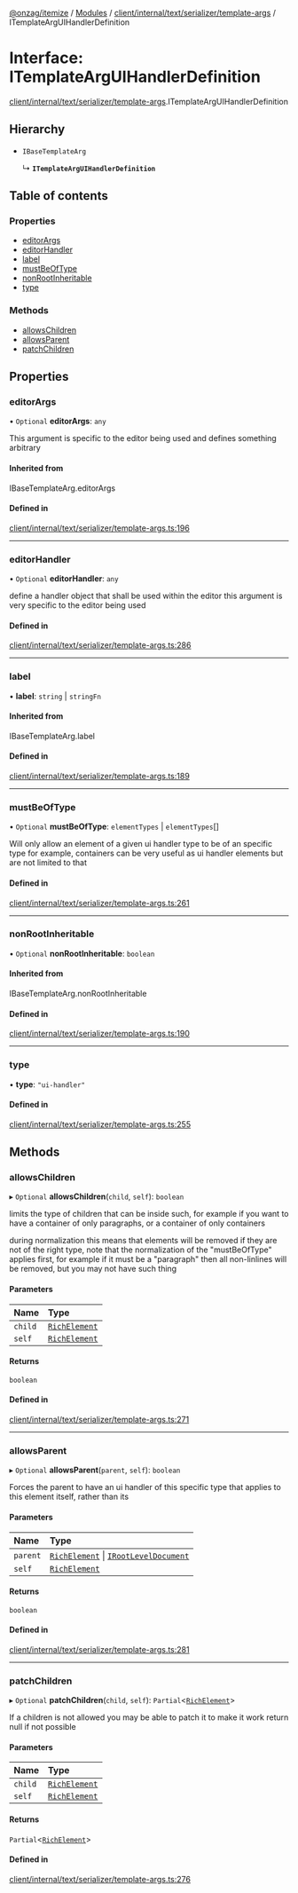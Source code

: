 [@onzag/itemize](../README.md) / [Modules](../modules.md) / [client/internal/text/serializer/template-args](../modules/client_internal_text_serializer_template_args.md) / ITemplateArgUIHandlerDefinition

# Interface: ITemplateArgUIHandlerDefinition

[client/internal/text/serializer/template-args](../modules/client_internal_text_serializer_template_args.md).ITemplateArgUIHandlerDefinition

## Hierarchy

- `IBaseTemplateArg`

  ↳ **`ITemplateArgUIHandlerDefinition`**

## Table of contents

### Properties

- [editorArgs](client_internal_text_serializer_template_args.ITemplateArgUIHandlerDefinition.md#editorargs)
- [editorHandler](client_internal_text_serializer_template_args.ITemplateArgUIHandlerDefinition.md#editorhandler)
- [label](client_internal_text_serializer_template_args.ITemplateArgUIHandlerDefinition.md#label)
- [mustBeOfType](client_internal_text_serializer_template_args.ITemplateArgUIHandlerDefinition.md#mustbeoftype)
- [nonRootInheritable](client_internal_text_serializer_template_args.ITemplateArgUIHandlerDefinition.md#nonrootinheritable)
- [type](client_internal_text_serializer_template_args.ITemplateArgUIHandlerDefinition.md#type)

### Methods

- [allowsChildren](client_internal_text_serializer_template_args.ITemplateArgUIHandlerDefinition.md#allowschildren)
- [allowsParent](client_internal_text_serializer_template_args.ITemplateArgUIHandlerDefinition.md#allowsparent)
- [patchChildren](client_internal_text_serializer_template_args.ITemplateArgUIHandlerDefinition.md#patchchildren)

## Properties

### editorArgs

• `Optional` **editorArgs**: `any`

This argument is specific to the editor being used
and defines something arbitrary

#### Inherited from

IBaseTemplateArg.editorArgs

#### Defined in

[client/internal/text/serializer/template-args.ts:196](https://github.com/onzag/itemize/blob/a24376ed/client/internal/text/serializer/template-args.ts#L196)

___

### editorHandler

• `Optional` **editorHandler**: `any`

define a handler object that shall be used within the editor
this argument is very specific to the editor being used

#### Defined in

[client/internal/text/serializer/template-args.ts:286](https://github.com/onzag/itemize/blob/a24376ed/client/internal/text/serializer/template-args.ts#L286)

___

### label

• **label**: `string` \| `stringFn`

#### Inherited from

IBaseTemplateArg.label

#### Defined in

[client/internal/text/serializer/template-args.ts:189](https://github.com/onzag/itemize/blob/a24376ed/client/internal/text/serializer/template-args.ts#L189)

___

### mustBeOfType

• `Optional` **mustBeOfType**: `elementTypes` \| `elementTypes`[]

Will only allow an element of a given ui handler type to be of an specific type
for example, containers can be very useful as ui handler elements
but are not limited to that

#### Defined in

[client/internal/text/serializer/template-args.ts:261](https://github.com/onzag/itemize/blob/a24376ed/client/internal/text/serializer/template-args.ts#L261)

___

### nonRootInheritable

• `Optional` **nonRootInheritable**: `boolean`

#### Inherited from

IBaseTemplateArg.nonRootInheritable

#### Defined in

[client/internal/text/serializer/template-args.ts:190](https://github.com/onzag/itemize/blob/a24376ed/client/internal/text/serializer/template-args.ts#L190)

___

### type

• **type**: ``"ui-handler"``

#### Defined in

[client/internal/text/serializer/template-args.ts:255](https://github.com/onzag/itemize/blob/a24376ed/client/internal/text/serializer/template-args.ts#L255)

## Methods

### allowsChildren

▸ `Optional` **allowsChildren**(`child`, `self`): `boolean`

limits the type of children that can be inside such, for example if you want
to have a container of only paragraphs, or a container of only containers

during normalization this means that elements will be removed if they are not of the
right type, note that the normalization of the "mustBeOfType" applies first, for example
if it must be a "paragraph" then all non-linlines will be removed, but you may not have
such thing

#### Parameters

| Name | Type |
| :------ | :------ |
| `child` | [`RichElement`](../modules/client_internal_text_serializer.md#richelement) |
| `self` | [`RichElement`](../modules/client_internal_text_serializer.md#richelement) |

#### Returns

`boolean`

#### Defined in

[client/internal/text/serializer/template-args.ts:271](https://github.com/onzag/itemize/blob/a24376ed/client/internal/text/serializer/template-args.ts#L271)

___

### allowsParent

▸ `Optional` **allowsParent**(`parent`, `self`): `boolean`

Forces the parent to have an ui handler of this specific type that
applies to this element itself, rather than its

#### Parameters

| Name | Type |
| :------ | :------ |
| `parent` | [`RichElement`](../modules/client_internal_text_serializer.md#richelement) \| [`IRootLevelDocument`](client_internal_text_serializer.IRootLevelDocument.md) |
| `self` | [`RichElement`](../modules/client_internal_text_serializer.md#richelement) |

#### Returns

`boolean`

#### Defined in

[client/internal/text/serializer/template-args.ts:281](https://github.com/onzag/itemize/blob/a24376ed/client/internal/text/serializer/template-args.ts#L281)

___

### patchChildren

▸ `Optional` **patchChildren**(`child`, `self`): `Partial`<[`RichElement`](../modules/client_internal_text_serializer.md#richelement)\>

If a children is not allowed you may be able to patch it to make it work
return null if not possible

#### Parameters

| Name | Type |
| :------ | :------ |
| `child` | [`RichElement`](../modules/client_internal_text_serializer.md#richelement) |
| `self` | [`RichElement`](../modules/client_internal_text_serializer.md#richelement) |

#### Returns

`Partial`<[`RichElement`](../modules/client_internal_text_serializer.md#richelement)\>

#### Defined in

[client/internal/text/serializer/template-args.ts:276](https://github.com/onzag/itemize/blob/a24376ed/client/internal/text/serializer/template-args.ts#L276)
